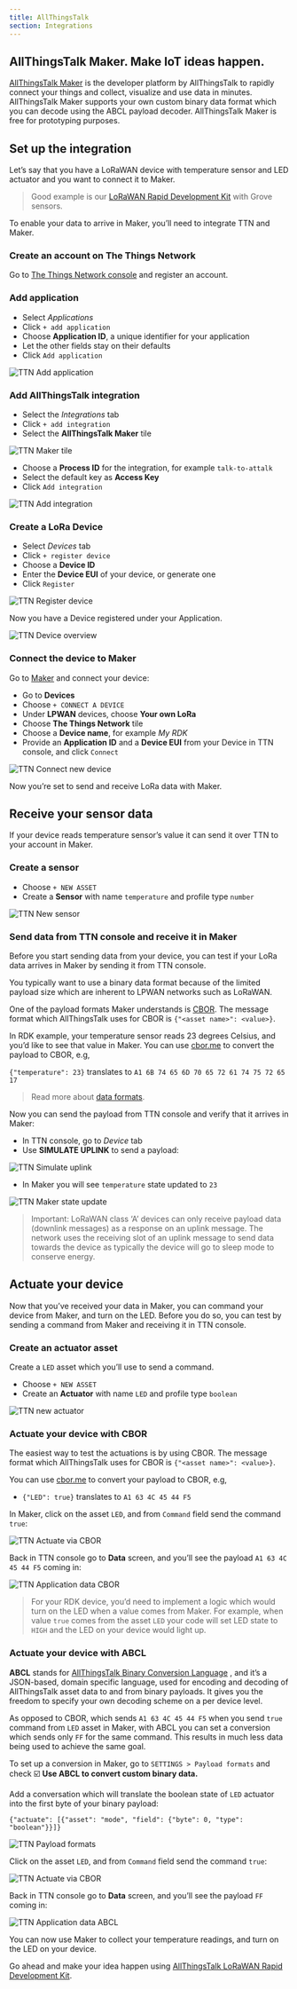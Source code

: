 ```yaml
---
title: AllThingsTalk
section: Integrations
---
```



## AllThingsTalk Maker. Make IoT ideas happen.

[AllThingsTalk Maker](http://maker.allthingstalk.com/) is the developer platform by AllThingsTalk to rapidly connect your things and collect, visualize and use data in minutes. AllThingsTalk Maker supports your own custom binary data format which you can decode using the ABCL payload decoder. 
AllThingsTalk Maker is free for prototyping purposes.

## Set up the integration

Let’s say that you have a LoRaWAN device with temperature sensor and LED actuator and you want to connect it to Maker.

>Good example is our [LoRaWAN Rapid Development Kit](http://shop.allthingstalk.com/product/lora-rapid-development-kit/) with Grove sensors.

To enable your data to arrive in Maker, you’ll need to integrate TTN and Maker.

### Create an account on The Things Network

Go to [The Things Network console](https://console.thethingsnetwork.org/) and register an account.

### Add application
- Select *Applications*
- Click `+ add application`
- Choose **Application ID**, a unique identifier for your application
- Let the other fields stay on their defaults
- Click `Add application`

![TTN Add application](images/ttn-add-application.png)


### Add AllThingsTalk integration

- Select the *Integrations* tab
- Click `+ add integration`
- Select the **AllThingsTalk Maker** tile

![TTN Maker tile](images/ttn-maker-tile.png)


- Choose a **Process ID** for the integration, for example `talk-to-attalk`
- Select the default key as **Access Key**
- Click `Add integration`

![TTN Add integration](images/ttn-add-integration.png)


### Create a LoRa Device
- Select *Devices* tab
- Click `+ register device`
- Choose a **Device ID**
- Enter the **Device EUI** of your device, or generate one
- Click `Register`

![TTN Register device](images/ttn-register-device.png)


Now you have a Device registered under your Application.

![TTN Device overview](images/ttn-device-overview.png)


### Connect the device to Maker

Go to [Maker](http://maker.allthingstalk.com) and connect your device:

- Go to **Devices**
- Choose `+ CONNECT A DEVICE`
- Under **LPWAN** devices, choose **Your own LoRa**
- Choose **The Things Network** tile
- Choose a **Device name**, for example *My RDK*
- Provide an **Application ID** and a **Device EUI** from your Device in TTN console, and click `Connect`

![TTN Connect new device](images/ttn-connect-new-device.png)


Now you’re set to send and receive LoRa data with Maker.

## Receive your sensor data

If your device reads temperature sensor’s value it can send it over TTN to your account in Maker.

### Create a sensor
- Choose `+ NEW ASSET`
- Create a **Sensor** with name `temperature` and profile type `number`

![TTN New sensor](images/ttn-new-sensor.png)



### Send data from TTN console and receive it in Maker

Before you start sending data from your device, you can test if your LoRa data arrives in Maker by sending it from TTN console.

You typically want to use a binary data format because of the limited payload size which are inherent to LPWAN networks such as LoRaWAN.

One of the payload formats Maker understands is [CBOR](http://cbor.io). The message format which AllThingsTalk uses for CBOR is
`{"<asset name>": <value>}`.

In RDK example, your temperature sensor reads 23 degrees Celsius, and you’d like to see that value in Maker. You can use [cbor.me](http://cbor.me) to convert the payload to CBOR, e.g,

`{"temperature": 23}` translates to `A1 6B 74 65 6D 70 65 72 61 74 75 72 65 17`


> Read more about [data formats](/developers/data-formats/).

Now you can send the payload from TTN console and verify that it arrives in Maker:


- In TTN console, go to *Device* tab
- Use **SIMULATE UPLINK** to send a payload:

![TTN Simulate uplink](images/ttn-simulate-uplink.png)



- In Maker you will see `temperature` state updated to `23`


![TTN Maker state update](images/ttn-maker-state-update.png)


> ​​Important: LoRaWAN class ‘A’ devices can only receive payload data (downlink messages) as a response on an uplink message. The network uses the receiving slot of an uplink message to send data towards the device as typically the device will go to sleep mode to conserve energy.

## Actuate your device

Now that you’ve received your data in Maker, you can command your device from Maker, and turn on the LED. Before you do so, you can test by sending a command from Maker and receiving it in TTN console.

### Create an actuator asset

Create a `LED` asset which you’ll use to send a command.

- Choose `+ NEW ASSET`
- Create an **Actuator** with name `LED` and profile type `boolean`

![TTN new actuator](images/ttn-new-actuator.png)

### Actuate your device with CBOR

The easiest way to test the actuations is by using CBOR. The message format which AllThingsTalk uses for CBOR is
`{"<asset name>": <value>}`.

You can use [cbor.me](http://cbor.me) to convert your payload to CBOR, e.g,


- `{"LED": true}` translates to `A1 63 4C 45 44 F5`

In Maker, click on the asset `LED`, and from `Command` field send the command `true`:

![TTN Actuate via CBOR](images/ttn-actuate.png)


Back in TTN console go to **Data** screen, and you’ll see the payload `A1 63 4C 45 44 F5` coming in:

![TTN Application data CBOR](images/ttn-application-data-cbor.png)

>For your RDK device, you’d need to implement a logic which would turn on the LED when a value comes from Maker. For example, when value `true` comes from the asset `LED` your code will set LED state to `HIGH` and the LED on your device would light up.



### Actuate your device with ABCL

**ABCL** stands for [AllThingsTalk Binary Conversion Language](http://docs.allthingstalk.com/dl/AllThingsTalk_Binary_Conversion_Language_1_0_0.pdf) , and it’s a JSON-based, domain specific language, used for encoding and decoding of AllThingsTalk asset data to and from binary payloads. It gives you the freedom to specify your own decoding scheme on a per device level.

As opposed to CBOR, which sends  `A1 63 4C 45 44 F5` when you send `true` command from `LED` asset in Maker, with ABCL you can set a conversion which sends only `FF` for the same command. This results in much less data being used to achieve the same goal.

To set up a conversion in Maker, go to `SETTINGS > Payload formats` and check ☑️ **Use ABCL to convert custom binary data.**

Add a conversation which will translate the boolean state of `LED` actuator into the first byte of your binary payload:

    {"actuate": [{"asset": "mode", "field": {"byte": 0, "type": "boolean"}}]}

![TTN Payload formats](images/ttn-payload-formats.png)


Click on the asset `LED`, and from `Command` field send the command `true`:

![TTN Actuate via CBOR](images/ttn-actuate.png)


Back in TTN console go to **Data** screen, and you’ll see the payload `FF` coming in:


![TTN Application data ABCL](images/ttn-application-data-abcl.png)


You can now use Maker to collect your temperature readings, and turn on the LED on your device.

Go ahead and make your idea happen using [AllThingsTalk LoRaWAN Rapid Development Kit](https://www1.allthingstalk.com/lorawan-rapid-development-kit).
